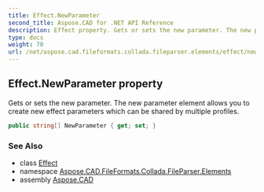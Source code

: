 ```yaml
---
title: Effect.NewParameter
second_title: Aspose.CAD for .NET API Reference
description: Effect property. Gets or sets the new parameter. The new parameter element allows you to create new effect parameters which can be shared by multiple profiles
type: docs
weight: 70
url: /net/aspose.cad.fileformats.collada.fileparser.elements/effect/newparameter/
---
```

## Effect.NewParameter property

Gets or sets the new parameter. The new parameter element allows you to create new effect parameters which can be shared by multiple profiles.

```csharp
public string[] NewParameter { get; set; }
```

### See Also

* class [Effect](../)
* namespace [Aspose.CAD.FileFormats.Collada.FileParser.Elements](../../effect/)
* assembly [Aspose.CAD](../../../)



